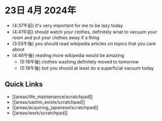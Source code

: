 # 23日 4月 2024年
- (4:37午前) It's very important for me to be lazy today
- (4:41午前) should watch your clothes, definitely wnat to vacuum your room and put your clothes away if a thing
- (3:55午後) you should read wikipedia articles on topics that you care about
- (4:46午後) reading more wikipedia would be amazing
  - (5:18午後) clothes washing definitely moved to tomorrow
  - (5:18午後) but you should at least do a superficial vacuum today




 



## Quick Links
- [[areas/life_maintenance/scratchpad]]
- [[areas/sashin_exists/scratchpad]]
- [[areas/acquiring_japanese/scratchpad]]
- [[areas/work/scratchpad]]
